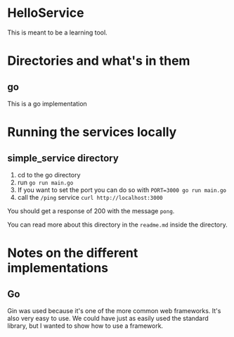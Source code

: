 # HelloService

This is meant to be a learning tool.

# Directories and what's in them

## go
This is a go implementation 


# Running the services locally

## simple_service directory

1. cd to the go directory
2. run `go run main.go`
3. If you want to set the port you can do so with `PORT=3000 go run main.go`
4. call the `/ping` service `curl http://localhost:3000`

You should get a response of 200 with the message `pong`.

You can read more about this directory in the `readme.md` inside the directory.

# Notes on the different implementations

## Go

Gin was used because it's one of the more common web frameworks. It's also very easy to use. We could have just as 
easily used the standard library, but I wanted to show how to use a framework.

